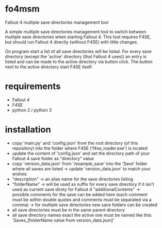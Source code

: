 # fo4msm
Fallout 4 multiple save directories management tool


A simple multiple save directories management tool to switch between mulitple save directories when starting Fallout 4. This tool requires F4SE, but should run Fallout 4 directly (without F4SE) with little changes.

On program start a list of all save directories will be listed. For every save directory (except the 'active' directory (that Fallout 4 uses)) an entry is listed and can be made to the active directory via button click.
The button next to the active directory start F4SE itself.


# requirements
 - Fallout 4
 - F4SE
 - python 2 / python 3

# installation
- copy 'main.py' and 'config.json' from the root directory (of this repository) into the folder where F4SE ('f4se_loader.exe') is located
- update the content of 'config.json' and set the directory path of your Fallout 4 save folder as "directory" value
- copy 'version_data.json' from '/example_save' into the 'Save' folder where all saves are listed
-> update 'version_data.json' to match your wishes:
 - "description" -> an alias name for the save directories listing
 - "folderName" -> will be used as suffix for every save directory if it isn't used as current save diroty for Fallout 4
    "additionalContents" -> possible comments for the save can be added here (each comment must be within double quotes and comments must be separated via a comma)
-> for multiple save directories new save folders can be created
 - all save directories must be in the same parent directory
 - all save directory names exact the active one must be named like this: 'Saves_[folderName value from version_data.json]'
